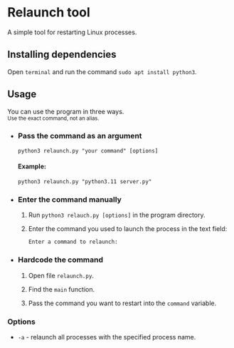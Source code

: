 # Relaunch tool

A simple tool for restarting Linux processes.

## Installing dependencies
Open `terminal` and run the command `sudo apt install python3`.

## Usage
You can use the program in three ways.<br/>
<small>Use the exact command, not an alias.</small>

 - ### Pass the command as an argument
     `python3 relaunch.py "your command" [options]`
      #### Example:
       python3 relaunch.py "python3.11 server.py"

 - ### Enter the command manually
   1. Run `python3 relauch.py [options]` in the program directory.
   2. Enter the command you used to launch the process in the text field:

          Enter a command to relaunch: 

 - ### Hardcode the command
   1. Open file `relaunch.py`.

   2. Find the `main` function.

   3. Pass the command you want to restart into the `command` variable.
### Options
 - `-a` - relaunch all processes with the specified process name.
